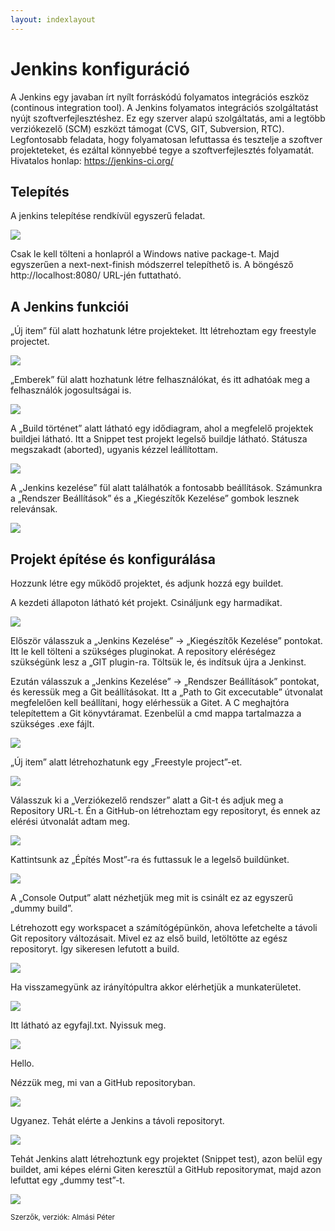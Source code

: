 ```yaml
---
layout: indexlayout
---
```


# Jenkins konfiguráció

A Jenkins egy javaban írt nyílt forráskódú folyamatos integrációs eszköz (continous integration tool). A Jenkins folyamatos integrációs szolgáltatást nyújt szoftverfejlesztéshez. Ez egy szerver alapú szolgáltatás, ami a legtöbb verziókezelő (SCM) eszközt támogat (CVS, GIT, Subversion, RTC). Legfontosabb feladata, hogy folyamatosan lefuttassa és tesztelje a szoftver projekteteket, és ezáltal könnyebbé tegye a szoftverfejlesztés folyamatát. Hivatalos honlap: https://jenkins-ci.org/

## Telepítés

A jenkins telepítése rendkívül egyszerű feladat.

![](image/Jenkins_kep_02.png)

Csak le kell tölteni a honlapról a Windows native package-t. Majd egyszerűen a next-next-finish módszerrel telepíthető is. A böngésző http://localhost:8080/ URL-jén futtatható.

## A Jenkins funkciói

„Új item” fül alatt hozhatunk létre projekteket. Itt létrehoztam egy freestyle projectet.

![](image/Jenkins_kep_03.png)
 
„Emberek” fül alatt hozhatunk létre felhasználókat, és itt adhatóak meg a felhasználók jogosultságai is.

![](image/Jenkins_kep_04.png)

A „Build történet” alatt látható egy idődiagram, ahol a megfelelő projektek buildjei látható. Itt a Snippet test projekt legelső buildje látható. Státusza megszakadt (aborted), ugyanis kézzel leállítottam.

![](image/Jenkins_kep_05.png)

A „Jenkins kezelése” fül alatt találhatók a fontosabb beállítások. Számunkra a „Rendszer Beállítások” és a „Kiegészítők Kezelése” gombok lesznek relevánsak. 

![](image/Jenkins_kep_06.png)

## Projekt építése és konfigurálása

Hozzunk létre egy működő projektet, és adjunk hozzá egy buildet.

A kezdeti állapoton látható két projekt. Csináljunk egy harmadikat.

![](image/Jenkins_kep_01.png)
 
Először válasszuk a „Jenkins Kezelése” -> „Kiegészítők Kezelése” pontokat. Itt le kell tölteni a szükséges pluginokat. A repository eléréségez szükségünk lesz a „GIT plugin-ra. Töltsük le, és indítsuk újra a Jenkinst.

Ezután válasszuk a „Jenkins Kezelése” -> „Rendszer Beállítások” pontokat, és keressük meg a Git beállításokat. Itt a „Path to Git excecutable” útvonalat megfelelően kell beállítani, hogy elérhessük a Gitet. A C meghajtóra telepítettem a Git könyvtáramat. Ezenbelül a cmd mappa tartalmazza a szükséges .exe fájlt.

![](image/Jenkins_kep_07.png)
 
„Új item” alatt létrehozhatunk egy „Freestyle project”-et.

![](image/Jenkins_kep_08.png)
 
Válasszuk ki a „Verziókezelő rendszer” alatt a Git-t és adjuk meg a Repository URL-t. Én a GitHub-on létrehoztam egy repositoryt, és ennek az elérési útvonalát adtam meg.

![](image/Jenkins_kep_09.png)
 
Kattintsunk az „Építés Most”-ra és futtassuk le a legelső buildünket.

![](image/Jenkins_kep_10.png)
 
A „Console Output” alatt nézhetjük meg mit is csinált ez az egyszerű „dummy build”.

Létrehozott egy workspacet a számítógépünkön, ahova lefetchelte a távoli Git repository változásait. Mivel ez az első build, letöltötte az egész repositoryt. Így sikeresen lefutott a build.

![](image/Jenkins_kep_11.png)
 
Ha visszamegyünk az irányítópultra akkor elérhetjük a munkaterületet.

![](image/Jenkins_kep_12.png)
 
Itt látható az egyfajl.txt. Nyissuk meg.

![](image/Jenkins_kep_13.png)
 
Hello.

Nézzük meg, mi van a GitHub repositoryban.

![](image/Jenkins_kep_14.png)
 
Ugyanez. Tehát elérte a Jenkins a távoli repositoryt.

![](image/Jenkins_kep_15.png)
 
Tehát Jenkins alatt létrehoztunk egy projektet (Snippet test), azon belül egy buildet, ami képes elérni Giten keresztül a GitHub repositorymat, majd azon lefuttat egy „dummy test”-t.

![](image/Jenkins_kep_16.png)
 
<small>Szerzők, verziók: Almási Péter</small>
